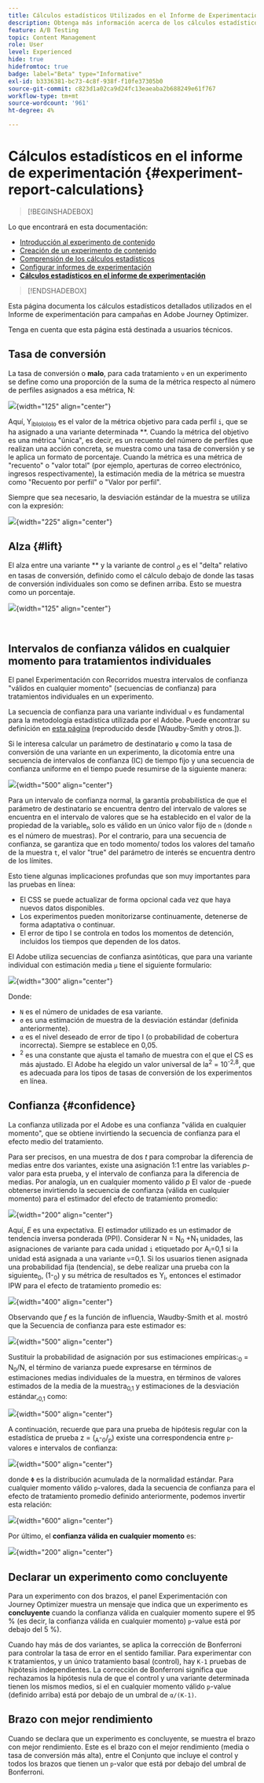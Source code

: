```yaml
---
title: Cálculos estadísticos Utilizados en el Informe de Experimentación
description: Obtenga más información acerca de los cálculos estadísticos utilizados al ejecutar informes de experimentos
feature: A/B Testing
topic: Content Management
role: User
level: Experienced
hide: true
hidefromtoc: true
badge: label="Beta" type="Informative"
exl-id: b3336381-bc73-4c8f-938f-f10fe37305b0
source-git-commit: c823d1a02ca9d24fc13eaeaba2b688249e61f767
workflow-type: tm+mt
source-wordcount: '961'
ht-degree: 4%

---
```


# Cálculos estadísticos en el informe de experimentación {#experiment-report-calculations}

>[!BEGINSHADEBOX]

Lo que encontrará en esta documentación:

* [Introducción al experimento de contenido](get-started-experiment.md)
* [Creación de un experimento de contenido](content-experiment.md)
* [Comprensión de los cálculos estadísticos](experiment-calculations.md)
* [Configurar informes de experimentación](reporting-configuration.md)
* **[Cálculos estadísticos en el informe de experimentación](experiment-report-calculations.md)**

>[!ENDSHADEBOX]

Esta página documenta los cálculos estadísticos detallados utilizados en el Informe de experimentación para campañas en Adobe Journey Optimizer.

Tenga en cuenta que esta página está destinada a usuarios técnicos.

## Tasa de conversión

La tasa de conversión o **malo**,<sub></sub> para cada tratamiento `ν` en un experimento se define como una proporción de la suma de la métrica respecto al número de perfiles asignados a esa métrica, N<sub></sub>:

![](assets/statistical_1.png){width="125" align="center"}

Aquí, Y<sub>ibIoIoIoIo</sub> es el valor de la métrica objetivo para cada perfil `i`, que se ha asignado a una variante determinada **. Cuando la métrica del objetivo es una métrica &quot;única&quot;, es decir, es un recuento del número de perfiles que realizan una acción concreta, se muestra como una tasa de conversión y se le aplica un formato de porcentaje. Cuando la métrica es una métrica de &quot;recuento&quot; o &quot;valor total&quot; (por ejemplo, aperturas de correo electrónico, ingresos respectivamente), la estimación media de la métrica se muestra como &quot;Recuento por perfil&quot; o &quot;Valor por perfil&quot;.

Siempre que sea necesario, la desviación estándar de la muestra se utiliza con la expresión:

![](assets/statistical_2.png){width="225" align="center"}

## Alza {#lift}

El alza entre una variante  ** y la variante de control  *<sub>0</sub>* es el &quot;delta&quot; relativo en tasas de conversión, definido como el cálculo debajo de donde las tasas de conversión individuales son como se definen arriba. Esto se muestra como un porcentaje.

![](assets/statistical_3.png){width="125" align="center"}

</br>

## Intervalos de confianza válidos en cualquier momento para tratamientos individuales

El panel Experimentación con Recorridos muestra intervalos de confianza &quot;válidos en cualquier momento&quot; (secuencias de confianza) para tratamientos individuales en un experimento.

La secuencia de confianza para una variante individual `ν` es fundamental para la metodología estadística utilizada por el Adobe. Puede encontrar su definición en [esta página](https://doi.org/10.48550/arXiv.2103.06476) (reproducido desde [Waudby-Smith y otros.]).

Si le interesa calcular un parámetro de destinatario `ψ` como la tasa de conversión de una variante en un experimento, la dicotomía entre una secuencia de intervalos de confianza (IC) de tiempo fijo y una secuencia de confianza uniforme en el tiempo puede resumirse de la siguiente manera:

![](assets/statistical_4.png){width="500" align="center"}

Para un intervalo de confianza normal, la garantía probabilística de que el parámetro de destinatario se encuentra dentro del intervalo de valores se encuentra en el intervalo de valores que se ha establecido en el valor de la propiedad de la variable<sub>n</sub> solo es válido en un único valor fijo de `n` (donde `n` es el número de muestras). Por el contrario, para una secuencia de confianza, se garantiza que en todo momento/ todos los valores del tamaño de la muestra `t`, el valor &quot;true&quot; del parámetro de interés se encuentra dentro de los límites.

Esto tiene algunas implicaciones profundas que son muy importantes para las pruebas en línea:

* El CSS se puede actualizar de forma opcional cada vez que haya nuevos datos disponibles.
* Los experimentos pueden monitorizarse continuamente, detenerse de forma adaptativa o continuar.
* El error de tipo I se controla en todos los momentos de detención, incluidos los tiempos que dependen de los datos.

El Adobe utiliza secuencias de confianza asintóticas, que para una variante individual con estimación media `μ` tiene el siguiente formulario:

![](assets/statistical_5.png){width="300" align="center"}

Donde:

* `N` es el número de unidades de esa variante.
* `σ` es una estimación de muestra de la desviación estándar (definida anteriormente).
* `α` es el nivel deseado de error de tipo I (o probabilidad de cobertura incorrecta). Siempre se establece en 0,05.
* <sup>2</sup> es una constante que ajusta el tamaño de muestra con el que el CS es más ajustado. El Adobe ha elegido un valor universal de la<sup>2</sup> = 10<sup>-2,8</sup>, que es adecuada para los tipos de tasas de conversión de los experimentos en línea.

## Confianza {#confidence}

La confianza utilizada por el Adobe es una confianza &quot;válida en cualquier momento&quot;, que se obtiene invirtiendo la secuencia de confianza para el efecto medio del tratamiento.

Para ser precisos, en una muestra de dos *t* para comprobar la diferencia de medias entre dos variantes, existe una asignación 1:1 entre las variables *p*-valor para esta prueba, y el intervalo de confianza para la diferencia de medias. Por analogía, un en cualquier momento válido *p* El valor de -puede obtenerse invirtiendo la secuencia de confianza (válida en cualquier momento) para el estimador del efecto de tratamiento promedio:

![](assets/statistical_6.png){width="200" align="center"}

Aquí, *E* es una expectativa. El estimador utilizado es un estimador de tendencia inversa ponderada (PPI). Considerar N = N<sub>0</sub> +N<sub>1</sub> unidades, las asignaciones de variante para cada unidad `i` etiquetado por A<sub>i</sub>=0,1 si la unidad está asignada a una variante `ν`=0,1. Si los usuarios tienen asignada una probabilidad fija (tendencia), se debe realizar una prueba con la siguiente<sub>0</sub>, (1-<sub>0</sub>) y su métrica de resultados es Y<sub>i</sub>, entonces el estimador IPW para el efecto de tratamiento promedio es:

![](assets/statistical_12.png){width="400" align="center"}

Observando que *f* es la función de influencia, Waudby-Smith et al. mostró que la Secuencia de confianza para este estimador es:

![](assets/statistical_7.png){width="500" align="center"}

Sustituir la probabilidad de asignación por sus estimaciones empíricas:<sub>0</sub> = N<sub>0</sub>/N, el término de varianza puede expresarse en términos de estimaciones medias individuales de la muestra, en términos de valores estimados de la media de la muestra<sub>0,1</sub> y estimaciones de la desviación estándar,<sub>0,1</sub> como:

![](assets/statistical_8.png){width="500" align="center"}

A continuación, recuerde que para una prueba de hipótesis regular con la estadística de prueba z = (<sub>A</sub>-<sub>0</sub>/<sub>p</sub>) existe una correspondencia entre `p`-valores e intervalos de confianza:

![](assets/statistical_9.png){width="500" align="center"}

donde `Φ` es la distribución acumulada de la normalidad estándar. Para cualquier momento válido `p`-valores, dada la secuencia de confianza para el efecto de tratamiento promedio definido anteriormente, podemos invertir esta relación:

![](assets/statistical_10.png){width="600" align="center"}

Por último, el **confianza válida en cualquier momento** es:

![](assets/statistical_11.png){width="200" align="center"}

## Declarar un experimento como concluyente

Para un experimento con dos brazos, el panel Experimentación con Journey Optimizer muestra un mensaje que indica que un experimento es **concluyente** cuando la confianza válida en cualquier momento supere el 95 % (es decir, la confianza válida en cualquier momento) `p`-value está por debajo del 5 %).

Cuando hay más de dos variantes, se aplica la corrección de Bonferroni para controlar la tasa de error en el sentido familiar. Para experimentar con `K` tratamientos, y un único tratamiento basal (control), hay `K-1` pruebas de hipótesis independientes. La corrección de Bonferroni significa que rechazamos la hipótesis nula de que el control y una variante determinada tienen los mismos medios, si el en cualquier momento válido `p`-value (definido arriba) está por debajo de un umbral de `α/(K-1)`.

## Brazo con mejor rendimiento

Cuando se declara que un experimento es concluyente, se muestra el brazo con mejor rendimiento. Este es el brazo con el mejor rendimiento (media o tasa de conversión más alta), entre el Conjunto que incluye el control y todos los brazos que tienen un `p`-valor que está por debajo del umbral de Bonferroni.
